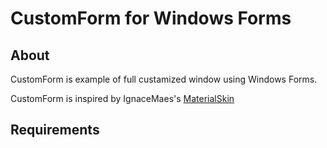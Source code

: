 # **CustomForm for Windows Forms**

## About
CustomForm is example of full custamized window using Windows Forms.

CustomForm is inspired by IgnaceMaes's [MaterialSkin](https://github.com/IgnaceMaes/MaterialSkin)


## Requirements

